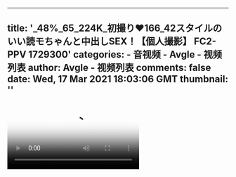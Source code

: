 
---
title: '_48%_65_224K_初撮り❤️166_42スタイルのいい読モちゃんと中出しSEX！【個人撮影】 FC2-PPV 1729300'
categories: 
    - 音视频
    - Avgle - 视频列表
author: Avgle - 视频列表
comments: false
date: Wed, 17 Mar 2021 18:03:06 GMT
thumbnail: ''
---

<div>   
<video controls loop poster="https://static-clst.avgle.com/videos/tmb15/501555/1.jpg" src="https://static-clst.avgle.com/videos/tmb15/501555/preview.mp4"></video>  
</div>
            